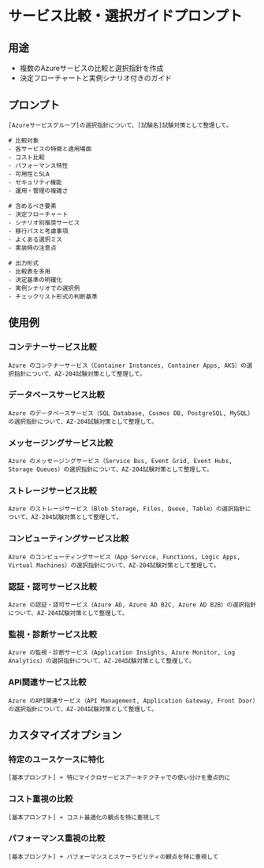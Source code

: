 # サービス比較・選択ガイドプロンプト

## 用途
- 複数のAzureサービスの比較と選択指針を作成
- 決定フローチャートと実例シナリオ付きのガイド

## プロンプト

```
[Azureサービスグループ]の選択指針について、[試験名]試験対策として整理して。

# 比較対象
- 各サービスの特徴と適用場面
- コスト比較
- パフォーマンス特性
- 可用性とSLA
- セキュリティ機能
- 運用・管理の複雑さ

# 含めるべき要素
- 決定フローチャート
- シナリオ別推奨サービス
- 移行パスと考慮事項
- よくある選択ミス
- 実装時の注意点

# 出力形式
- 比較表を多用
- 決定基準の明確化
- 実例シナリオでの選択例
- チェックリスト形式の判断基準
```

## 使用例

### コンテナーサービス比較
```
Azure のコンテナーサービス（Container Instances, Container Apps, AKS）の選択指針について、AZ-204試験対策として整理して。
```

### データベースサービス比較
```
Azure のデータベースサービス（SQL Database, Cosmos DB, PostgreSQL, MySQL）の選択指針について、AZ-204試験対策として整理して。
```

### メッセージングサービス比較
```
Azure のメッセージングサービス（Service Bus, Event Grid, Event Hubs, Storage Queues）の選択指針について、AZ-204試験対策として整理して。
```

### ストレージサービス比較
```
Azure のストレージサービス（Blob Storage, Files, Queue, Table）の選択指針について、AZ-204試験対策として整理して。
```

### コンピューティングサービス比較
```
Azure のコンピューティングサービス（App Service, Functions, Logic Apps, Virtual Machines）の選択指針について、AZ-204試験対策として整理して。
```

### 認証・認可サービス比較
```
Azure の認証・認可サービス（Azure AD, Azure AD B2C, Azure AD B2B）の選択指針について、AZ-204試験対策として整理して。
```

### 監視・診断サービス比較
```
Azure の監視・診断サービス（Application Insights, Azure Monitor, Log Analytics）の選択指針について、AZ-204試験対策として整理して。
```

### API関連サービス比較
```
Azure のAPI関連サービス（API Management, Application Gateway, Front Door）の選択指針について、AZ-204試験対策として整理して。
```

## カスタマイズオプション

### 特定のユースケースに特化
```
[基本プロンプト] + 特にマイクロサービスアーキテクチャでの使い分けを重点的に
```

### コスト重視の比較
```
[基本プロンプト] + コスト最適化の観点を特に重視して
```

### パフォーマンス重視の比較
```
[基本プロンプト] + パフォーマンスとスケーラビリティの観点を特に重視して
```